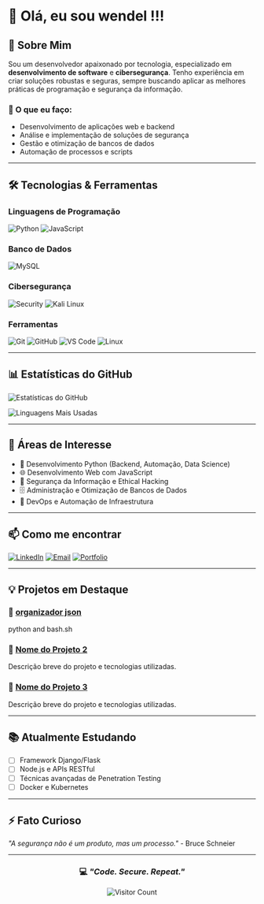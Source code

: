 # 👋 Olá, eu sou wendel !!!

## 🚀 Sobre Mim

Sou um desenvolvedor apaixonado por tecnologia, especializado em **desenvolvimento de software** e **cibersegurança**. Tenho experiência em criar soluções robustas e seguras, sempre buscando aplicar as melhores práticas de programação e segurança da informação.

### 💼 O que eu faço:
- Desenvolvimento de aplicações web e backend
- Análise e implementação de soluções de segurança
- Gestão e otimização de bancos de dados
- Automação de processos e scripts

---

## 🛠️ Tecnologias & Ferramentas

### Linguagens de Programação
![Python](https://img.shields.io/badge/Python-3776AB?style=for-the-badge&logo=python&logoColor=white)
![JavaScript](https://img.shields.io/badge/JavaScript-F7DF1E?style=for-the-badge&logo=javascript&logoColor=black)

### Banco de Dados
![MySQL](https://img.shields.io/badge/MySQL-4479A1?style=for-the-badge&logo=mysql&logoColor=white)

### Cibersegurança
![Security](https://img.shields.io/badge/Cybersecurity-000000?style=for-the-badge&logo=security&logoColor=white)
![Kali Linux](https://img.shields.io/badge/Kali_Linux-557C94?style=for-the-badge&logo=kalilinux&logoColor=white)

### Ferramentas
![Git](https://img.shields.io/badge/Git-F05032?style=for-the-badge&logo=git&logoColor=white)
![GitHub](https://img.shields.io/badge/GitHub-181717?style=for-the-badge&logo=github&logoColor=white)
![VS Code](https://img.shields.io/badge/VS_Code-007ACC?style=for-the-badge&logo=visualstudiocode&logoColor=white)
![Linux](https://img.shields.io/badge/Linux-FCC624?style=for-the-badge&logo=linux&logoColor=black)

---

## 📊 Estatísticas do GitHub

![Estatísticas do GitHub](https://github-readme-stats.vercel.app/api?username=wendelzk&show_icons=true&theme=radical)

![Linguagens Mais Usadas](https://github-readme-stats.vercel.app/api/top-langs/?username=wendelzk&layout=compact&theme=radical)

---

## 🎯 Áreas de Interesse

- 🐍 Desenvolvimento Python (Backend, Automação, Data Science)
- 🌐 Desenvolvimento Web com JavaScript
- 🔐 Segurança da Informação e Ethical Hacking
- 🗄️ Administração e Otimização de Bancos de Dados
- 🔧 DevOps e Automação de Infraestrutura

---

## 📫 Como me encontrar

[![LinkedIn](https://img.shields.io/badge/LinkedIn-0077B5?style=for-the-badge&logo=linkedin&logoColor=white)](https://linkedin.com/in/seu-perfil)
[![Email](https://img.shields.io/badge/Email-D14836?style=for-the-badge&logo=gmail&logoColor=white)](mailto:seu-email@example.com)
[![Portfolio](https://img.shields.io/badge/Portfolio-000000?style=for-the-badge&logo=About.me&logoColor=white)](https://seu-portfolio.com)

---

## 💡 Projetos em Destaque

### 🔹 [organizador json](https://github.com/wendelzk/organizador_jason)
python and bash.sh

### 🔹 [Nome do Projeto 2](link-do-repositorio)
Descrição breve do projeto e tecnologias utilizadas.

### 🔹 [Nome do Projeto 3](link-do-repositorio)
Descrição breve do projeto e tecnologias utilizadas.

---

## 📚 Atualmente Estudando

- [ ] Framework Django/Flask
- [ ] Node.js e APIs RESTful
- [ ] Técnicas avançadas de Penetration Testing
- [ ] Docker e Kubernetes

---

## ⚡ Fato Curioso

*"A segurança não é um produto, mas um processo."* - Bruce Schneier

---

<div align="center">

### 💻 *"Code. Secure. Repeat."*

![Visitor Count](https://visitor-badge.laobi.icu/badge?page_id=wendelzk)

</div>
